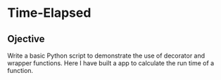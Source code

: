 # Time-Elapsed

## Ojective

Write a basic Python script to demonstrate the use of decorator and wrapper functions. Here I have built a app to calculate the run time of a function.